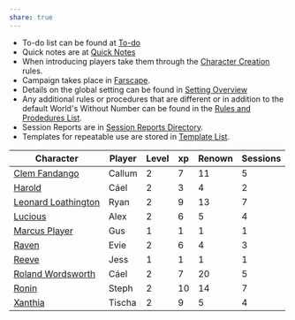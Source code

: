 ```yaml
---
share: true
---
```

- To-do list can be found at [To-do](To-do.md)
- Quick notes are at [Quick Notes](Quick%20Notes.md)
- When introducing players take them through the [Character Creation](./Character%20Creation.md) rules.
- Campaign takes place in [Farscape](Farscape.md).
- Details on the global setting can be found in [Setting Overview](Setting%20Overview.md)
- Any additional rules or procedures that are different or in addition to the default World's Without Number can be found in the [Rules and Prodedures List](Rules%20and%20Prodedures%20List.md).
- Session Reports are in [Session Reports Directory](Session%20Reports%20Directory.md).
- Templates for repeatable use are stored in [Template List](Template%20List.md).


| Character                                                                    | Player | Level | xp | Renown | Sessions |
| ---------------------------------------------------------------------------- | ------ | ----- | -- | ------ | -------- |
| [Clem Fandango](Clem%20Fandango.md)             | Callum | 2     | 7  | 11     | 5        |
| [Harold](Harold.md)                           | Cáel   | 2     | 3  | 4      | 2        |
| [Leonard Loathington](Leonard%20Loathington.md) | Ryan   | 2     | 9  | 13     | 7        |
| [Lucious](Lucious.md)                         | Alex   | 2     | 6  | 5      | 4        |
| [Marcus Player](Marcus%20Player.md)             | Gus    | 1     | 1  | 1      | 1        |
| [Raven](Raven.md)                             | Evie   | 2     | 6  | 4      | 3        |
| [Reeve](Reeve.md)                             | Jess   | 1     | 1  | 1      | 1        |
| [Roland Wordsworth](Roland%20Wordsworth.md)     | Cáel   | 2     | 7  | 20     | 5        |
| [Ronin](Ronin.md)                             | Steph  | 2     | 10 | 14     | 7        |
| [Xanthia](Xanthia.md)                         | Tischa | 2     | 9  | 5      | 4        |



